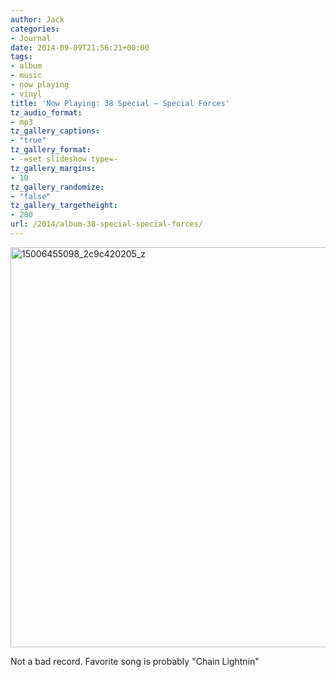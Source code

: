 ```yaml
---
author: Jack
categories:
- Journal
date: 2014-09-09T21:56:21+00:00
tags:
- album
- music
- now playing
- vinyl
title: 'Now Playing: 38 Special – Special Forces'
tz_audio_format:
- mp3
tz_gallery_captions:
- "true"
tz_gallery_format:
- -=set slideshow type=-
tz_gallery_margins:
- 10
tz_gallery_randomize:
- "false"
tz_gallery_targetheight:
- 200
url: /2014/album-38-special-special-forces/
---
```


[<img class="alignnone size-full wp-image-3522" src="/wp-content/uploads/2014/09/15006455098_2c9c420205_z.jpg" alt="15006455098_2c9c420205_z" width="640" height="640" srcset="/wp-content/uploads/2014/09/15006455098_2c9c420205_z.jpg 640w, /wp-content/uploads/2014/09/15006455098_2c9c420205_z-150x150.jpg 150w, /wp-content/uploads/2014/09/15006455098_2c9c420205_z-300x300.jpg 300w" sizes="(max-width: 640px) 100vw, 640px" />][1]

Not a bad record. Favorite song is probably "Chain Lightnin"

 [1]: /wp-content/uploads/2014/09/15006455098_2c9c420205_z.jpg